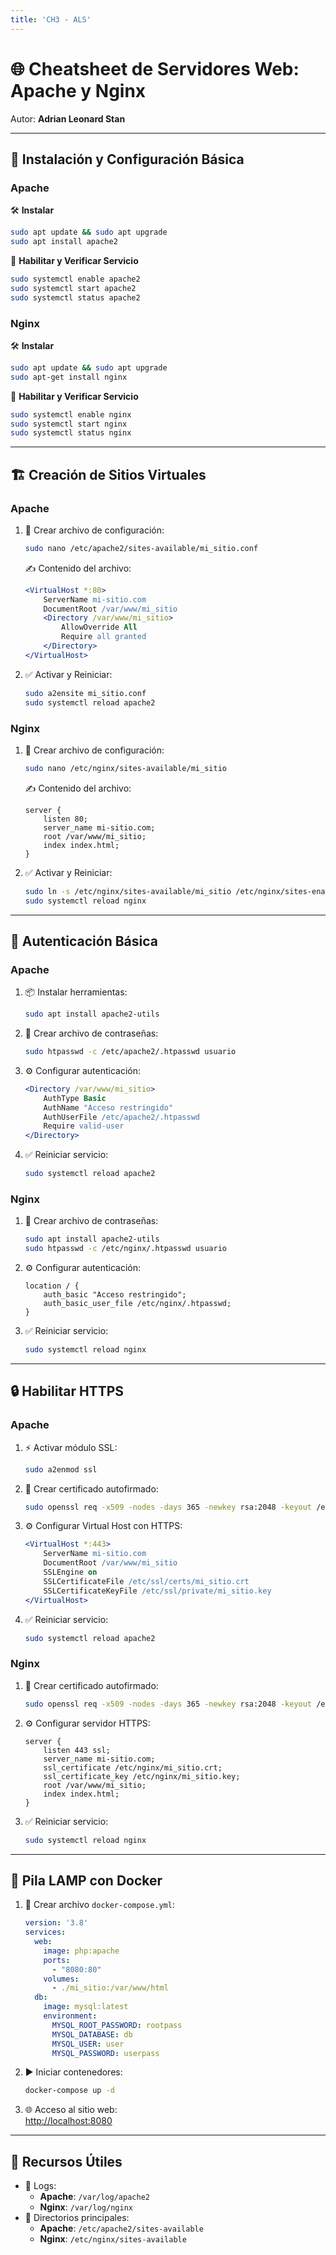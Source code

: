 ```yaml
---
title: 'CH3 - ALS'
---
```

# 🌐 Cheatsheet de Servidores Web: Apache y Nginx

Autor: **Adrian Leonard Stan**

---

## 🚀 Instalación y Configuración Básica

### **Apache**
🛠️ **Instalar**  
```bash
sudo apt update && sudo apt upgrade
sudo apt install apache2
```

🔧 **Habilitar y Verificar Servicio**  
```bash
sudo systemctl enable apache2
sudo systemctl start apache2
sudo systemctl status apache2
```

### **Nginx**
🛠️ **Instalar**  
```bash
sudo apt update && sudo apt upgrade
sudo apt-get install nginx
```

🔧 **Habilitar y Verificar Servicio**  
```bash
sudo systemctl enable nginx
sudo systemctl start nginx
sudo systemctl status nginx
```

---

## 🏗️ Creación de Sitios Virtuales

### **Apache**
1. 📄 Crear archivo de configuración:  
   ```bash
   sudo nano /etc/apache2/sites-available/mi_sitio.conf
   ```
   ✍️ Contenido del archivo:  
   ```apache
   <VirtualHost *:80>
       ServerName mi-sitio.com
       DocumentRoot /var/www/mi_sitio
       <Directory /var/www/mi_sitio>
           AllowOverride All
           Require all granted
       </Directory>
   </VirtualHost>
   ```

2. ✅ Activar y Reiniciar:  
   ```bash
   sudo a2ensite mi_sitio.conf
   sudo systemctl reload apache2
   ```

### **Nginx**
1. 📄 Crear archivo de configuración:  
   ```bash
   sudo nano /etc/nginx/sites-available/mi_sitio
   ```
   ✍️ Contenido del archivo:  
   ```nginx
   server {
       listen 80;
       server_name mi-sitio.com;
       root /var/www/mi_sitio;
       index index.html;
   }
   ```

2. ✅ Activar y Reiniciar:  
   ```bash
   sudo ln -s /etc/nginx/sites-available/mi_sitio /etc/nginx/sites-enabled/
   sudo systemctl reload nginx
   ```



---

## 🔐 Autenticación Básica

### **Apache**
1. 📦 Instalar herramientas:  
   ```bash
   sudo apt install apache2-utils
   ```

2. 🔑 Crear archivo de contraseñas:  
   ```bash
   sudo htpasswd -c /etc/apache2/.htpasswd usuario
   ```

3. ⚙️ Configurar autenticación:  
   ```apache
   <Directory /var/www/mi_sitio>
       AuthType Basic
       AuthName "Acceso restringido"
       AuthUserFile /etc/apache2/.htpasswd
       Require valid-user
   </Directory>
   ```

4. ✅ Reiniciar servicio:  
   ```bash
   sudo systemctl reload apache2
   ```

### **Nginx**
1. 🔑 Crear archivo de contraseñas:  
   ```bash
   sudo apt install apache2-utils
   sudo htpasswd -c /etc/nginx/.htpasswd usuario
   ```

2. ⚙️ Configurar autenticación:  
   ```nginx
   location / {
       auth_basic "Acceso restringido";
       auth_basic_user_file /etc/nginx/.htpasswd;
   }
   ```

3. ✅ Reiniciar servicio:  
   ```bash
   sudo systemctl reload nginx
   ```

---

## 🔒 Habilitar HTTPS

### **Apache**
1. ⚡ Activar módulo SSL:  
   ```bash
   sudo a2enmod ssl
   ```

2. 📜 Crear certificado autofirmado:  
   ```bash
   sudo openssl req -x509 -nodes -days 365 -newkey rsa:2048 -keyout /etc/ssl/private/mi_sitio.key -out /etc/ssl/certs/mi_sitio.crt
   ```

3. ⚙️ Configurar Virtual Host con HTTPS:  
   ```apache
   <VirtualHost *:443>
       ServerName mi-sitio.com
       DocumentRoot /var/www/mi_sitio
       SSLEngine on
       SSLCertificateFile /etc/ssl/certs/mi_sitio.crt
       SSLCertificateKeyFile /etc/ssl/private/mi_sitio.key
   </VirtualHost>
   ```

4. ✅ Reiniciar servicio:  
   ```bash
   sudo systemctl reload apache2
   ```

### **Nginx**
1. 📜 Crear certificado autofirmado:  
   ```bash
   sudo openssl req -x509 -nodes -days 365 -newkey rsa:2048 -keyout /etc/nginx/mi_sitio.key -out /etc/nginx/mi_sitio.crt
   ```

2. ⚙️ Configurar servidor HTTPS:  
   ```nginx
   server {
       listen 443 ssl;
       server_name mi-sitio.com;
       ssl_certificate /etc/nginx/mi_sitio.crt;
       ssl_certificate_key /etc/nginx/mi_sitio.key;
       root /var/www/mi_sitio;
       index index.html;
   }
   ```

3. ✅ Reiniciar servicio:  
   ```bash
   sudo systemctl reload nginx
   ```

---

## 🐳 Pila LAMP con Docker

1. 📄 Crear archivo `docker-compose.yml`:  
   ```yaml
   version: '3.8'
   services:
     web:
       image: php:apache
       ports:
         - "8080:80"
       volumes:
         - ./mi_sitio:/var/www/html
     db:
       image: mysql:latest
       environment:
         MYSQL_ROOT_PASSWORD: rootpass
         MYSQL_DATABASE: db
         MYSQL_USER: user
         MYSQL_PASSWORD: userpass
   ```

2. ▶️ Iniciar contenedores:  
   ```bash
   docker-compose up -d
   ```

3. 🌐 Acceso al sitio web:  
  [http://localhost:8080](http://localhost:8080)

---

## 📄 Recursos Útiles

- 📝 Logs:  
  - **Apache**: `/var/log/apache2`
  - **Nginx**: `/var/log/nginx`
- 📂 Directorios principales:  
  - **Apache**: `/etc/apache2/sites-available`
  - **Nginx**: `/etc/nginx/sites-available`